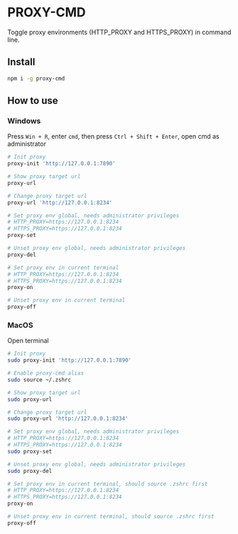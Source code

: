 # PROXY-CMD

Toggle proxy environments (HTTP_PROXY and HTTPS_PROXY) in command line.

## Install

```bash
npm i -g proxy-cmd
```

## How to use

### Windows

Press `Win + R`, enter `cmd`, then press `Ctrl + Shift + Enter`, open cmd as administrator

```bash
# Init proxy
proxy-init 'http://127.0.0.1:7890'

# Show proxy target url
proxy-url

# Change proxy target url
proxy-url 'http://127.0.0.1:8234'

# Set proxy env global, needs administrator privileges
# HTTP_PROXY=https://127.0.0.1:8234
# HTTPS_PROXY=https://127.0.0.1:8234
proxy-set

# Unset proxy env global, needs administrator privileges
proxy-del

# Set proxy env in current terminal
# HTTP_PROXY=https://127.0.0.1:8234
# HTTPS_PROXY=https://127.0.0.1:8234
proxy-on

# Unset proxy env in current terminal
proxy-off
```

### MacOS

Open terminal

```bash
# Init proxy
sudo proxy-init 'http://127.0.0.1:7890'

# Enable proxy-cmd alias
sudo source ~/.zshrc

# Show proxy target url
sudo proxy-url

# Change proxy target url
sudo proxy-url 'http://127.0.0.1:8234'

# Set proxy env global, needs administrator privileges
# HTTP_PROXY=https://127.0.0.1:8234
# HTTPS_PROXY=https://127.0.0.1:8234
sudo proxy-set

# Unset proxy env global, needs administrator privileges
sudo proxy-del

# Set proxy env in current terminal, should source .zshrc first
# HTTP_PROXY=https://127.0.0.1:8234
# HTTPS_PROXY=https://127.0.0.1:8234
proxy-on

# Unset proxy env in current terminal, should source .zshrc first
proxy-off
```
